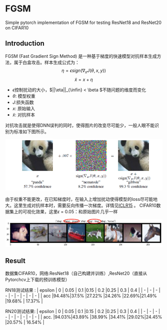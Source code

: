 # FGSM
Simple pytorch implementation of FGSM for testing ResNet18 and ResNet20 on CIFAR10

## Introduction
FGSM (Fast Gradient Sign Method) 是一种基于梯度的快速模型对抗样本生成方法，属于白盒攻击。样本生成公式为：
$$ \eta =   \epsilon sign( \nabla_x J(\theta,x,y) )$$ 
$$  \widetilde{x}  = x + \eta$$
- $\epsilon$控制扰动的大小，$||\eta||_{\infin} < \beta $不随问题的维度而变化
- $\theta$: 模型权重
- $J$:损失函数
- $x$: 原始输入
- $\widetilde{x}$: 对抗样本
  
对抗攻击就是使得DNN误判的同时，使得图片的改变尽可能少，一般人眼不能识别为标准如下图所示。

<img src = './FGSM.png'>

由于权重不能更改，在已知梯度时，在输入上增加扰动使得模型的loss尽可能地大。这里生成对抗样本时，需要反向传播一次梯度。详情见[ICLR15](https://arxiv.org/abs/1412.6572) 。
CIFAR10数据集上的可视化效果，这里$\epsilon$ = 0.05：和原始图片几乎一样

<img src = './adversarial.png'>

## Result
数据集CIFAR10，网络:ResNet18（自己构建并训练）,ResNet20（直接从Pytorchcv上下载的预训练模型）

RN18测试结果 :
| epsilon | 0    | 0.05 | 0.1    |0.15 | 0.2 |0.25    | 0.3     | 0.4   |
| -       |  -   | - |  -    |   - |  -  | -      | -       | -     |
| acc     |94.48%|37.5%  |27.22% |24.26% |22.69%|21.49%  |19.68%  | 17.37% |

RN20测试结果:
| epsilon | 0    | 0.05 | 0.1    |0.15 | 0.2 |0.25    | 0.3     | 0.4   |
| -       |  -   | - |  -    |   - |  -  | -      | -       | -     |
| acc.       |94.03%|43.89%  |38.99% |34.41% |29.02%|24.45%  |20.57%  | 16.54% |
